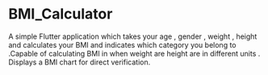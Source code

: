 # BMI_Calculator

A simple Flutter application which takes your age , gender , weight , height and calculates your BMI and indicates which category you belong to .Capable of calculating BMI in when weight are height are in different units . Displays a BMI chart for direct verification.

